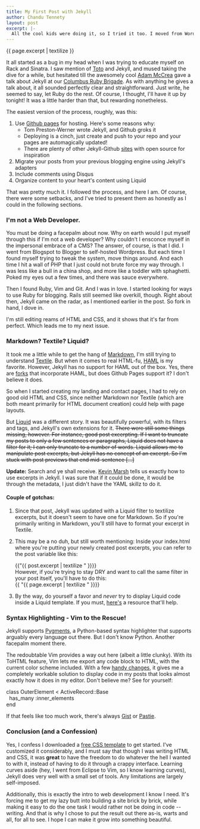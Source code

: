 ```yaml
---
title: My First Post with Jekyll
author: Chandu Tennety
layout: post
excerpt: |-
  All the cool kids were doing it, so I tried it too. I moved from Wordpress to "Jekyll":http://jekyllrb.com. It sounded so perfect: no cluttered UI, no databases to maintain, "Git":http://git-scm.com for version control, and my trusty "text editor":http://www.vim.org to write posts with. What could _possibly_ go wrong? And since you are reading this, I was successful. Eventually.
---
```


<div class="excerpt">
{{ page.excerpt | textilize }}
</div>

It all started as a bug in my head when I was trying to educate myself on Rack and Sinatra. I saw mention of [Toto](http://cloudhead.io/toto) and Jekyll, and mused taking the dive for a while, but hesitated till the awesomely cool [Adam McCrea](http://adamlogic.com) gave a talk about Jekyll at our [Columbus Ruby Brigade](http://columbusrb.com). As with anything he gives a talk about, it all sounded perfectly clear and straightforward. Just write, he seemed to say, let Ruby do the rest. Of course, I thought, I'll have it up by tonight! It was a little harder than that, but rewarding nonetheless.

The easiest version of the process, roughly, was this:

  1. Use [Github pages](http://pages.github.com) for hosting. Here's some reasons why:
      * Tom Preston-Werner wrote Jekyll, and Github groks it
      * Deploying is a cinch, just create and push to your repo and your pages are automagically updated!
      * There are plenty of other Jekyll-Github [sites](http://github.com/mojombo/jekyll/wiki/Sites) with open source for inspiration
  1. Migrate your posts from your previous blogging engine using Jekyll's adapters
  1. Include comments using Disqus 
  1. Organize content to your heart's content using Liquid

That was pretty much it. I followed the process, and here I am. Of course, there were some setbacks, and I've tried to present them as honestly as I could in the following sections.

### I'm not a Web Developer.

You must be doing a facepalm about now. Why on earth would I put myself through this if I'm not a web developer? Why couldn't I ensconce myself in the impersonal embrace of a CMS? The answer, of course, is that I did. I went from Blogspot to Blogger to self-hosted Wordpress. But each time I found myself trying to tweak the system, move things around. And each time I hit a wall of PHP that I just could not brute force my way through. I was less like a bull in a china shop, and more like a toddler with sphaghetti. Poked my eyes out a few times, and there was sauce everywhere.

Then I found Ruby, Vim and Git. And I was in love. I started looking for ways to use Ruby for blogging. Rails still seemed like overkill, though. Right about then, Jekyll came on the radar, as I mentioned earlier in the post. So fork in hand, I dove in.

I'm still editing reams of HTML and CSS, and it shows that it's far from perfect. Which leads me to my next issue.

### Markdown? Textile? Liquid?

It took me a little while to get the hang of [Markdown](http://daringfireball.net/projects/markdown/), I'm still trying to understand [Textile](http://www.textism.com/tools/textile/). But when it comes to real HTML-fu, [HAML](http://haml-lang.com/) is my favorite. However, Jekyll has no support for HAML out of the box. Yes, there are [forks](https://github.com/henrik/jekyll) that incorporate HAML, but does Github Pages support it? I don't believe it does. 

So when I started creating my landing and contact pages, I had to rely on good old HTML and CSS, since neither Markdown nor Textile (which are both meant primarily for HTML document creation) could help with page layouts.

But [Liquid](http://www.liquidmarkup.org/) was a different story. It was beautifully powerful, with its filters and tags, and Jekyll's own extensions for it. <strike>There were still some things missing, however. For instance, good post excerpting. If I want to truncate my posts to only a few sentences or paragraphs, Liquid does not have a filter for it; I can only truncate to a number of words. Liquid allows me to manipulate post excerpts, but Jekyll has no concept of an excerpt. So I'm stuck with post previews that end mid-sentence [...]</strike> 

**Update:** Search and ye shall receive. [Kevin Marsh](http://kevinmarsh.com/articles/2009/02/12/jekyll.html) tells us exactly how to use excerpts in Jekyll. I was sure that if it could be done, it would be through the metadata, I just didn't have the YAML skillz to do it. 

#### Couple of gotchas: 

  1. Since that post, Jekyll was updated with a Liquid filter to textilize excerpts, but it doesn't seem to have one for Markdown. So if you're primarily writing in Markdown, you'll still have to format your excerpt in Textile.
  1. This may be a no duh, but still worth mentioning: Inside your index.html where you're putting your newly created post excerpts, you can refer to the post variable like this: <div class="inline vim_block">{{"{{ post.excerpt | textilize " }}}}</div> However, if you're trying to stay DRY and want to call the same filter in your post itself, you'll have to do this: <div class="inline vim_block">{{ "{{ page.excerpt | textilize " }}}}</div>

  1. By the way, do yourself a favor and _never_ try to display Liquid code inside a Liquid template. If you must, [here's](http://tesoriere.com/2010/08/25/liquid-code-in-a-liquid-template-with-jekyll/) a resource that'll help.

### Syntax Highlighting - Vim to the Rescue!

Jekyll supports [Pygments](http://pygments.org/), a Python-based syntax highlighter that supports arguably every language out there. But I don't know Python. Another facepalm moment there.

The redoubtable Vim provides a way out here (albeit a little clunky). With its ToHTML feature, Vim lets me export any code block to HTML, with the current color scheme included. With a few [handy changes](http://techspeak.plainlystated.com/2009/08/vim-tohtml-customization.html), it gives me a completely workable solution to display code in my posts that looks almost exactly how it does in my editor. Don't believe me? See for yourself:

<div class="vim_block"><span class="PreProc">class</span>&nbsp;<span class="Type">OuterElement</span>&nbsp;&lt; <span class="Type">ActiveRecord</span>::<span class="Type">Base</span><br />
&nbsp;&nbsp;<span class="Constant">has_many</span>&nbsp;<span class="Constant">:inner_elements</span><br />
<span class="PreProc">end</span><br />
</div>

If that feels like too much work, there's always [Gist](http://gist.github.com) or [Pastie](http://pastie.org).

### Conclusion (and a Confession)

Yes, I confess I downloaded a [free CSS template](http://www.freecsstemplates.org/preview/perfectblemish/) to get started. I've customized it considerably, and I must say that though I was writing HTML and CSS, it was **great** to have the freedom to do whatever the hell I wanted to with it, instead of having to do it through a crappy interface. Learning curves aside (hey, I went from Eclipse to Vim, so I know learning curves), Jekyll does very well with a small set of tools. Any limitations are largely self-imposed.

Additionally, this is exactly the intro to web development I know I need. It's forcing me to get my lazy butt into building a site brick by brick, while making it easy to do the one task I would rather not be doing in code -- writing. And that is why I chose to put the result out there as-is, warts and all, for all to see. I hope I can make it grow into something beautiful. 
